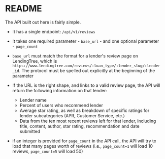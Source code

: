 # README

The API built out here is fairly simple. 

- It has a single endpoint: `/api/v1/reviews`

- It takes one required parameter - `base_url` - and one optional parameter - `page_count`
- `base_url` must match the format for a lender's review page on LendingTree, which is `https://www.lendingtree.com/reviews/:loan_type/:lender_slug/:lender_id`. The protocol must be spelled out explicitly at the beginning of the parameter

- If the URL is the right shape, and links to a valid review page, the API will return the following information on that lender:
  * Lender name
  * Percent of users who recommend lender
  * Average star rating, as well as breakdown of specific ratings for lender subcategories (APR, Customer Service, etc.)
  * Data from the ten most recent reviews left for that lender, including title, content, author, star rating, recommendation and date submitted

- if an integer is provided for `page_count` in the API call, the API will try to load that many pages worth of reviews (i.e., `page_count=1` will load 10 reviews, `page_count=5` will load 50)
